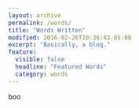 ```yaml
---
layout: archive
permalink: /words/
title: "Words Written"
modified: 2016-02-26T10:36:43-05:00
excerpt: "Basically, a blog."
feature:
  visible: false
  headline: "Featured Words"
  category: words
---
```


boo 
